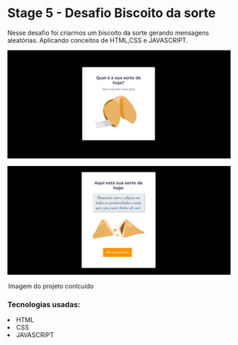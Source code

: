 # Stage 5 - Desafio Biscoito da sorte

Nesse desafio foi criarmos um biscoito da sorte gerando mensagens aleatórias. Aplicando conceitos de HTML,CSS e JAVASCRIPT.

![BiscoitoFechado](images/BiscoitoFechado.jpeg)

![BiscoitoAberto](images/BiscoitoAberto.jpeg)

<legend>Imagem do projeto conlcuído </legend>

### Tecnologias usadas:

<li>HTML
<li>CSS
<li>JAVASCRIPT
